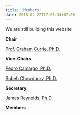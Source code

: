 ```yaml
---
title: 'Members'
date: 2018-02-22T17:01:34+07:00
---
```

We are still building this website

**Chair**

[Prof. Graham Currie, Ph.D.](https://www.monash.edu/engineering/grahamcurrie)

**Vice-Chairs**

[Pedro Camargo, Ph.D.](https://www.linkedin.com/in/pedrocamargo/)

[Subeh Chowdhury, Ph.D.](https://profiles.auckland.ac.nz/s-chowdhury)

**Secretary**

[James Reynolds, Ph.D.](http://publictransportresearchgroup.info/our-team/staff/james-reynolds/)

**Members**

